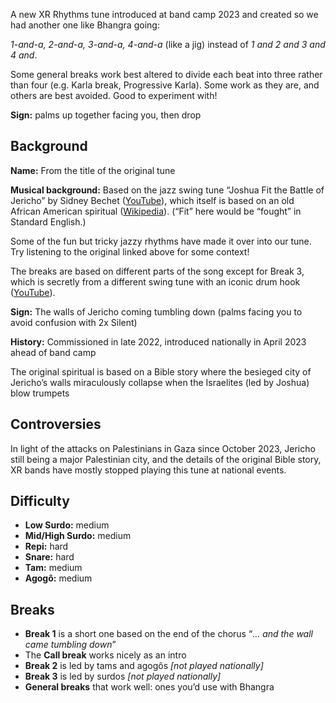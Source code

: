 A new XR Rhythms tune introduced at band camp 2023 and created so we had another one like Bhangra going:

*1-and-a, 2-and-a, 3-and-a, 4-and-a* (like a jig) instead of *1 and 2 and 3 and 4 and*.

Some general breaks work best altered to divide each beat into three rather than four (e.g. Karla break, Progressive Karla).
Some work as they are, and others are best avoided. Good to experiment with!

**Sign:** palms up together facing you, then drop

## Background

**Name:** From the title of the original tune

**Musical background:** Based on the jazz swing tune “Joshua Fit the Battle of Jericho” by Sidney Bechet ([YouTube](https://www.youtube.com/watch?v=b2l8uW3CrGQ)), which itself is based on an old African American spiritual ([Wikipedia](https://en.wikipedia.org/wiki/Joshua_Fit_the_Battle_of_Jericho)). (“Fit” here would be “fought” in Standard English.)

Some of the fun but tricky jazzy rhythms have made it over into our tune. Try listening to the original linked above for some context!

The breaks are based on different parts of the song except for Break 3, which is secretly from a different swing tune with an iconic drum hook ([YouTube](https://www.youtube.com/watch?v=j9J5Zt2Obko)).

**Sign:** The walls of Jericho coming tumbling down (palms facing you to avoid confusion with 2x Silent)

**History:** Commissioned in late 2022, introduced nationally in April 2023 ahead of band camp

The original spiritual is based on a Bible story where the besieged city of Jericho’s walls miraculously collapse when the Israelites (led by Joshua) blow trumpets

## Controversies

In light of the attacks on Palestinians in Gaza since October 2023, Jericho still being a major Palestinian city, and the details of the original Bible story, XR bands have mostly stopped playing this tune at national events.

## Difficulty

* **Low Surdo:** medium
* **Mid/High Surdo:** medium
* **Repi:** hard
* **Snare:** hard
* **Tam:** medium
* **Agogô:** medium

## Breaks

* **Break 1** is a short one based on the end of the chorus “*... and the wall came tumbling down*”
* The **Call break** works nicely as an intro
* **Break 2** is led by tams and agogôs *\[not played nationally\]*
* **Break 3** is led by surdos *\[not played nationally\]*
* **General breaks** that work well: ones you’d use with Bhangra
